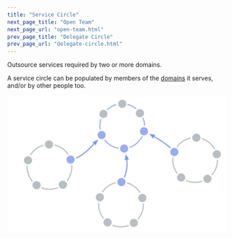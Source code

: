 ```yaml
---
title: "Service Circle"
next_page_title: "Open Team"
next_page_url: "open-team.html"
prev_page_title: "Delegate Circle"
prev_page_url: "delegate-circle.html"
---
```



<div class="card summary"><div class="card-body">Outsource services required by two or more domains.
</div></div>

A service circle can be populated by members of the <a href="glossary.html#entry-domain" class="glossary-tooltip" data-toggle="tooltip" title="Domain: A distinct area of responsibility and authority within an organization.">domains</a> it serves, and/or by other people too.

![Service Circle](img/structural-patterns/service-circle.png)

